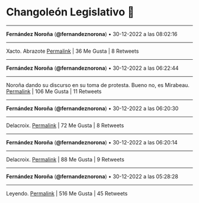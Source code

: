 # Changoleón Legislativo 🙈
*****
**Fernández Noroña** (**@fernandeznorona**) • 30-12-2022 a las 08:02:16
*****
Xacto. Abrazote
[Permalink](https://twitter.com/fernandeznorona/status/1608856002526609414) | 36 Me Gusta | 8 Retweets
*****
**Fernández Noroña** (**@fernandeznorona**) • 30-12-2022 a las 06:22:44
*****
Noroña dando su discurso en su toma de protesta. Bueno no, es Mirabeau.
[Permalink](https://twitter.com/fernandeznorona/status/1608830951647215617) | 106 Me Gusta | 11 Retweets
*****
**Fernández Noroña** (**@fernandeznorona**) • 30-12-2022 a las 06:20:30
*****
Delacroix.
[Permalink](https://twitter.com/fernandeznorona/status/1608830390105509890) | 72 Me Gusta | 8 Retweets
*****
**Fernández Noroña** (**@fernandeznorona**) • 30-12-2022 a las 06:20:14
*****
Delacroix.
[Permalink](https://twitter.com/fernandeznorona/status/1608830322803613698) | 88 Me Gusta | 9 Retweets
*****
**Fernández Noroña** (**@fernandeznorona**) • 30-12-2022 a las 05:28:28
*****
Leyendo.
[Permalink](https://twitter.com/fernandeznorona/status/1608817297841438720) | 516 Me Gusta | 45 Retweets